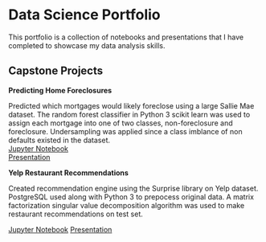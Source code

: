 # Data Science Portfolio
This portfolio is a collection of notebooks and presentations that I have completed to showcase my data analysis skills.

## Capstone Projects
<b>Predicting Home Foreclosures</b>
<p>Predicted which mortgages would likely foreclose using a large Sallie Mae dataset. The random forest classifier in Python 3 scikit learn  was used to assign each mortgage into one of two classes, non-foreclosure and foreclosure. Undersampling was applied since a class imblance of non defaults existed in the dataset.<br><a href="url">Jupyter Notebook</a><br><a href="url">Presentation</a></p>

<b>Yelp Restaurant Recommendations</b>
<p>Created recommendation engine using the Surprise library on Yelp dataset. PostgreSQL used along with Python 3 to prepocess original data. A matrix factorization singular value decomposition algorithm was used to make restaurant recommendations on test set.</p>
<a href="url">Jupyter Notebook</a>
<a href="url">Presentation</a>
